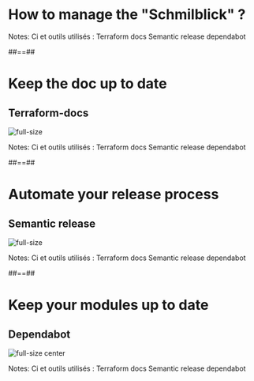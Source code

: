 
<!-- .slide: data-background="./assets/images/cesar-carlevarino-aragon-NL_DF0Klepc-unsplash.jpg" class="transition" -->

# How to manage the "Schmilblick" ?

Notes: Ci et outils utilisés :
Terraform docs
Semantic release
dependabot


##==##

# Keep the doc up to date
## Terraform-docs

![full-size](./assets/images/terraform_docs.png)

Notes: Ci et outils utilisés :
Terraform docs
Semantic release
dependabot


##==##

# Automate your release process
## Semantic release

![full-size](./assets/images/semantic_release.png)

Notes: Ci et outils utilisés :
Terraform docs
Semantic release
dependabot


##==##

# Keep your modules up to date
## Dependabot

![full-size center](./assets/images/dependabot.png)

Notes: Ci et outils utilisés :
Terraform docs
Semantic release
dependabot

